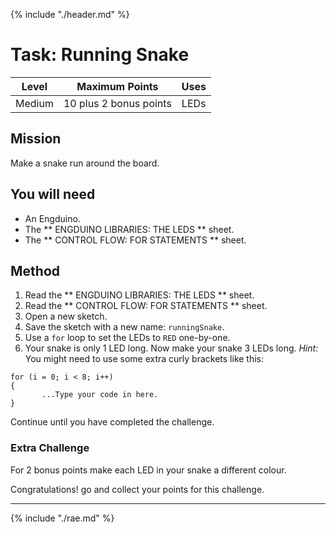 {% include "./header.md" %}

# Task: Running Snake 
| Level| Maximum Points | Uses |
| ------ |:------:|------|
| Medium | 10 plus 2 bonus points | LEDs |

## Mission

Make a snake run around the board. 

## You will need
* An Engduino.
* The ** ENGDUINO LIBRARIES: THE LEDS ** sheet.
* The ** CONTROL FLOW: FOR STATEMENTS ** sheet.

## Method
1. Read the ** ENGDUINO LIBRARIES: THE LEDS ** sheet.
2. Read the  ** CONTROL FLOW: FOR STATEMENTS ** sheet.
3. Open a new sketch.
4. Save the sketch with a new name: ```runningSnake```.
5. Use a ```for``` loop to set the LEDs to ```RED``` one-by-one.
6. Your snake is only 1 LED long. Now make your snake 3 LEDs long. *Hint:* You might need to use some extra curly brackets like this:

```
for (i = 0; i < 8; i++)
{
       ...Type your code in here.
}
```

Continue until you have completed the challenge.

### Extra Challenge

For 2 bonus points make each LED in your snake a different colour.



Congratulations! go and collect your points for this challenge.

---
{% include "./rae.md" %}
